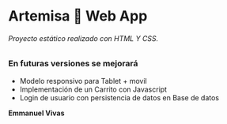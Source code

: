 # Artemisa 🌱 Web App
###### Proyecto estático realizado con HTML Y CSS.

### En futuras versiones se mejorará

* Modelo responsivo para Tablet + movil
* Implementación de un Carrito con Javascript
* Login de usuario con persistencia de datos en Base de datos

__Emmanuel Vivas__  
